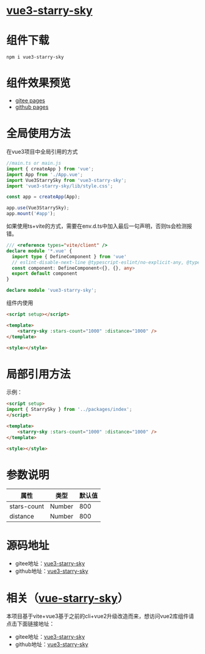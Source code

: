 # [vue3-starry-sky](https://www.npmjs.com/package/vue3-starry-sky)

# 组件下载

```
npm i vue3-starry-sky
```

# 组件效果预览

* [gitee pages](https://zero-dg.gitee.io/vue3-starry-sky)
* [github pages](https://zero-dg.github.io/vue3-starry-sky/)

# 全局使用方法

在vue3项目中全局引用的方式
``` ts
//main.ts or main.js
import { createApp } from 'vue';
import App from './App.vue';
import Vue3StarrySky from 'vue3-starry-sky';
import 'vue3-starry-sky/lib/style.css';

const app = createApp(App);

app.use(Vue3StarrySky);
app.mount('#app');
```
如果使用ts+vite的方式，需要在env.d.ts中加入最后一句声明，否则ts会检测报错。
``` ts
/// <reference types="vite/client" />
declare module '*.vue' {
  import type { DefineComponent } from 'vue'
  // eslint-disable-next-line @typescript-eslint/no-explicit-any, @typescript-eslint/ban-types
  const component: DefineComponent<{}, {}, any>
  export default component
}

declare module 'vue3-starry-sky';
```
组件内使用
``` html
<script setup></script>

<template>
	<starry-sky :stars-count="1000" :distance="1000" />
</template>

<style></style>
```

# 局部引用方法

示例：
``` html
<script setup>
import { StarrySky } from '../packages/index';
</script>

<template>
	<starry-sky :stars-count="1000" :distance="1000" />
</template>

<style></style>
```

# 参数说明

|  属性   | 类型  | 默认值  |
|  ----  | ----  | ----  |
| stars-count  | Number | 800 |
| distance  | Number | 800 |

# 源码地址

* gitee地址：[vue3-starry-sky](https://gitee.com/zero-dg/vue3-starry-sky)
* github地址：[vue3-starry-sky](https://github.com/ZERO-DG/vue3-starry-sky)

# 相关（[vue-starry-sky](https://www.npmjs.com/package/vue-starry-sky)）

本项目基于vite+vue3基于之前的cli+vue2升级改造而来，想访问vue2库组件请点击下面链接地址：
* gitee地址：[vue3-starry-sky](https://gitee.com/zero-dg/vue-starry-sky)
* github地址：[vue3-starry-sky](https://github.com/ZERO-DG/vue-starry-sky)
